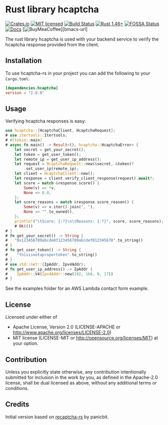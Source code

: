 # Rust library hcaptcha

[![Crates.io][crates-badge]][crates-url]
[![MIT licensed][mit-badge]][mit-url]
[![Build Status][actions-badge]][actions-url]
[![Rust 1.46+][version-badge]][version-url]
[![FOSSA Status][fossa-badge]][fossa-url]
[![Docs][docs-badge]][docs-url]
[![BuyMeaCoffee][bmac-badge]][bmacs-url]

[crates-badge]: https://img.shields.io/crates/v/hcaptcha.svg
[crates-url]: https://crates.io/crates/hcaptcha
[mit-badge]: https://img.shields.io/badge/license-MIT-blue.svg
[mit-url]: https://github.com/jerusdp/hcaptcha-rs/blob/main/LICENSE
[actions-badge]: https://github.com/jerusdp/hcaptcha-rs/actions/workflows/general.yml/badge.svg?branch=main
[actions-url]: https://github.com/jerusdp/hcaptcha-rs/actions/workflows/general.yml
[version-badge]: https://img.shields.io/badge/rust-1.46+-orange.svg
[version-url]: https://www.rust-lang.org
[fossa-badge]: https://app.fossa.com/api/projects/custom%2B22707%2Fgithub.com%2Fjerusdp%2Fhcaptcha-rs.svg?type=shield
[fossa-url]: https://app.fossa.com/projects/custom%2B22707%2Fgithub.com%2Fjerusdp%2Fhcaptcha-rs?ref=badge_shield
[docs-badge]:  https://docs.rs/hcaptcha/badge.svg
[docs-url]:  https://docs.rs/hcapatcha
[bmac-badge]: https://badgen.net/badge/icon/buymeacoffee?color=yellow&icon=buymeacoffee&label
[bmac-url]: buymeacoffee.com/jerusdp

The rust library hcaptcha is used with your backend service to verify the hcaptcha response provided from the client.

## Installation

To use hcaptcha-rs in your project you can add the following to your `Cargo.toml`:

```toml
[dependencies.hcaptcha]
version = "2.0.0"
```

## Usage

Verifying hcaptcha responses is easy:

```rust
use hcaptcha::{HcaptchaClient, HcaptchaRequest};
# use itertools::Itertools;
# #[tokio::main]
# async fn main() -> Result<(), hcaptcha::HcaptchaError> {
    let secret = get_your_secret();
    let token = get_user_token();
    let remote_ip = get_user_ip_address();
    let request = HcaptchaRequest::new(&secret, &token)?
        .set_user_ip(remote_ip);
    let client = HcaptchaClient::new();
    let response = client.verify_client_response(request).await?;
    let score = match &response.score() {
        Some(v) => *v,
        None => 0.0,
    };
    let score_reasons = match &response.score_reason() {
        Some(v) => v.iter().join(", "),
        None => "".to_owned(),
    };
    println!("\tScore: {:?}\n\tReasons: {:?}", score, score_reasons);
    # Ok(())
# }
# fn get_your_secret() -> String {
#   "0x123456789abcde0f123456789abcdef012345678".to_string()
# }
# fn get_user_token() -> String {
#    "thisisnotapropertoken".to_string()
# }
# use std::net::{IpAddr, Ipv4Addr};
# fn get_user_ip_address() -> IpAddr {
#    IpAddr::V4(Ipv4Addr::new(192, 168, 0, 17))
# }
```

See the examples folder for an AWS Lambda contact form example.

## License

Licensed under either of

* Apache License, Version 2.0 (LICENSE-APACHE or <http://www.apache.org/licenses/LICENSE-2.0>)
* MIT license (LICENSE-MIT or <http://opensource.org/licenses/MIT>)
at your option.

## Contribution

Unless you explicitly state otherwise, any contribution intentionally submitted
for inclusion in the work by you, as defined in the Apache-2.0 license, shall be
dual licensed as above, without any additional terms or conditions.

## Credits

Initial version based on [recaptcha-rs](https://github.com/panicbit/recaptcha-rs) by panicbit.
